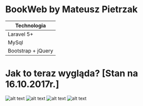 # BookWeb by Mateusz Pietrzak

| Technologia |
| ------------- | 
| Laravel 5+ | 
| MySql |
| Bootstrap + jQuery |

# Jak to teraz wygląda? [Stan na 16.10.2017r.]
![alt text](https://docs.google.com/uc?export=download&id=0B0hDhVWfTN50X0w5WlNBdnNYYTg)
![alt text](https://docs.google.com/uc?export=download&id=0B0hDhVWfTN50WDZFTU90RzU3c0k)
![alt text](https://docs.google.com/uc?export=download&id=0B0hDhVWfTN50R29SSFZHZEU2TmM)
![alt text](https://docs.google.com/uc?export=download&id=0B0hDhVWfTN50X3Nud0xYQU5rdkU)
